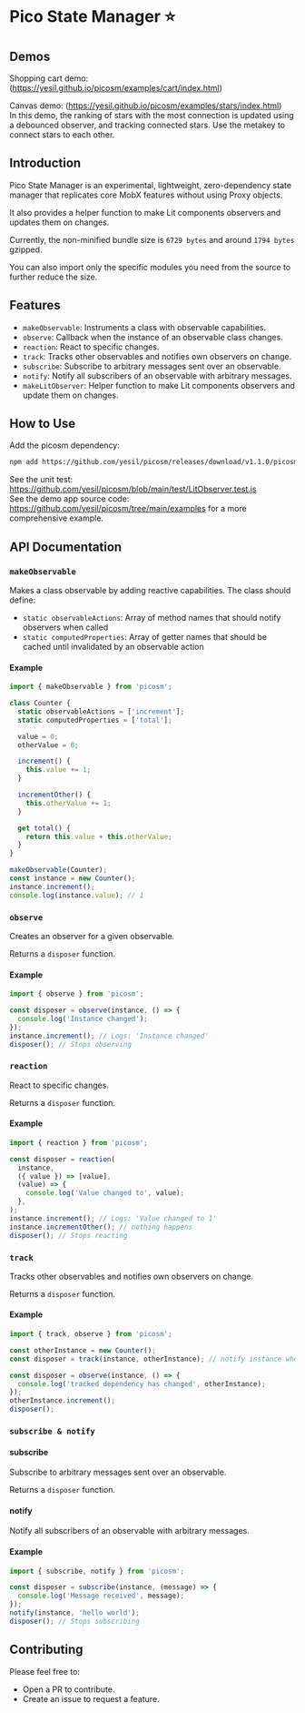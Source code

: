 # Pico State Manager ⭐️

## Demos

Shopping cart demo: (https://yesil.github.io/picosm/examples/cart/index.html)
<br>

Canvas demo: (https://yesil.github.io/picosm/examples/stars/index.html)
<br>
In this demo, the ranking of stars with the most connection is updated using a debounced observer, and tracking connected stars.
Use the metakey to connect stars to each other.

## Introduction

Pico State Manager is an experimental, lightweight, zero-dependency state manager that replicates core MobX features without using Proxy objects.

It also provides a helper function to make Lit components observers and updates them on changes.

Currently, the non-minified bundle size is `6729 bytes` and around `1794 bytes` gzipped.

You can also import only the specific modules you need from the source to further reduce the size.

## Features

- `makeObservable`: Instruments a class with observable capabilities.
- `observe`: Callback when the instance of an observable class changes.
- `reaction`: React to specific changes.
- `track`: Tracks other observables and notifies own observers on change.
- `subscribe`: Subscribe to arbitrary messages sent over an observable.
- `notify`: Notify all subscribers of an observable with arbitrary messages.
- `makeLitObserver`: Helper function to make Lit components observers and update them on changes.

## How to Use

Add the picosm dependency:

```bash
npm add https://github.com/yesil/picosm/releases/download/v1.1.0/picosm-1.1.0.tgz
```

See the unit test: https://github.com/yesil/picosm/blob/main/test/LitObserver.test.js <br>
See the demo app source code: https://github.com/yesil/picosm/tree/main/examples for a more comprehensive example.

## API Documentation

### `makeObservable`

Makes a class observable by adding reactive capabilities. The class should define:

- `static observableActions`: Array of method names that should notify observers when called
- `static computedProperties`: Array of getter names that should be cached until invalidated by an observable action

#### Example

```javascript
import { makeObservable } from 'picosm';

class Counter {
  static observableActions = ['increment'];
  static computedProperties = ['total'];

  value = 0;
  otherValue = 0;

  increment() {
    this.value += 1;
  }

  incrementOther() {
    this.otherValue += 1;
  }

  get total() {
    return this.value + this.otherValue;
  }
}

makeObservable(Counter);
const instance = new Counter();
instance.increment();
console.log(instance.value); // 1
```

### `observe`

Creates an observer for a given observable.

Returns a `disposer` function.

#### Example

```javascript
import { observe } from 'picosm';

const disposer = observe(instance, () => {
  console.log('Instance changed');
});
instance.increment(); // Logs: 'Instance changed'
disposer(); // Stops observing
```

### `reaction`

React to specific changes.

Returns a `disposer` function.

#### Example

```javascript
import { reaction } from 'picosm';

const disposer = reaction(
  instance,
  ({ value }) => [value],
  (value) => {
    console.log('Value changed to', value);
  },
);
instance.increment(); // Logs: 'Value changed to 1'
instance.incrementOther(); // nothing happens
disposer(); // Stops reacting
```

### `track`

Tracks other observables and notifies own observers on change.

Returns a `disposer` function.

#### Example

```javascript
import { track, observe } from 'picosm';

const otherInstance = new Counter();
const disposer = track(instance, otherInstance); // notify instance when otherInstance changes

const disposer = observe(instance, () => {
  console.log('tracked dependency has changed', otherInstance);
});
otherInstance.increment();
disposer();
```

### `subscribe & notify`

#### subscribe

Subscribe to arbitrary messages sent over an observable.

Returns a `disposer` function.

#### notify

Notify all subscribers of an observable with arbitrary messages.

#### Example

```javascript
import { subscribe, notify } from 'picosm';

const disposer = subscribe(instance, (message) => {
  console.log('Message received', message);
});
notify(instance, 'hello world');
disposer(); // Stops subscribing
```

## Contributing

Please feel free to:

- Open a PR to contribute.
- Create an issue to request a feature.
